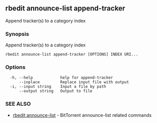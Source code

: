 ## rbedit announce-list append-tracker

Append tracker(s) to a category index

### Synopsis


Append tracker(s) to a category index

```
rbedit announce-list append-tracker [OPTIONS] INDEX URI...
```

### Options

```
  -h, --help            help for append-tracker
      --inplace         Replace input file with output
  -i, --input string    Input a file by path
      --output string   Output to file
```

### SEE ALSO

* [rbedit announce-list](rbedit_announce-list.md)	 - BitTorrent announce-list related commands

